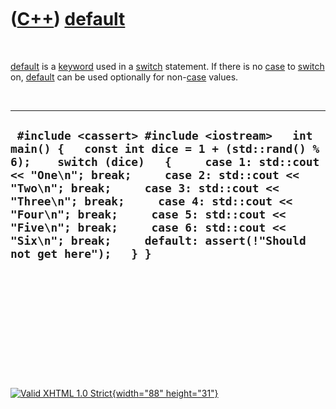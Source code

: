 



 

 

 

 

 

([C++](Cpp.htm)) [default](CppDefault.htm)
==========================================

 

[default](CppDefault.htm) is a [keyword](CppKeyword.htm) used in a
[switch](CppSwitch.htm) statement. If there is no [case](CppCase.htm) to
[switch](CppSwitch.htm) on, [default](CppDefault.htm) can be used
optionally for non-[case](CppCase.htm) values.

 

  --------------------------------------------------------------------------------------------------------------------------------------------------------------------------------------------------------------------------------------------------------------------------------------------------------------------------------------------------------------------------------------------------------------------------------------
  ` #include <cassert> #include <iostream>   int main() {   const int dice = 1 + (std::rand() % 6);    switch (dice)   {     case 1: std::cout << "One\n"; break;     case 2: std::cout << "Two\n"; break;     case 3: std::cout << "Three\n"; break;     case 4: std::cout << "Four\n"; break;     case 5: std::cout << "Five\n"; break;     case 6: std::cout << "Six\n"; break;     default: assert(!"Should not get here");   } }`
  --------------------------------------------------------------------------------------------------------------------------------------------------------------------------------------------------------------------------------------------------------------------------------------------------------------------------------------------------------------------------------------------------------------------------------------

 

 

 

 

 





 

[![Valid XHTML 1.0 Strict](valid-xhtml10.png){width="88"
height="31"}](http://validator.w3.org/check?uri=referer)
